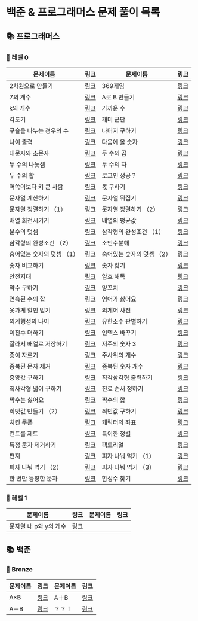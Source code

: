 # 백준 & 프로그래머스 문제 풀이 목록



## 📚 프로그래머스
### 🚀 레벨 0
| 문제이름 | 링크 | 문제이름 | 링크 |
| ----- | ----- | ----- | ----- |
|2차원으로 만들기|[링크](%ED%94%84%EB%A1%9C%EA%B7%B8%EB%9E%98%EB%A8%B8%EC%8A%A4/0/120842.%E2%80%852%EC%B0%A8%EC%9B%90%EC%9C%BC%EB%A1%9C%E2%80%85%EB%A7%8C%EB%93%A4%EA%B8%B0/2%EC%B0%A8%EC%9B%90%EC%9C%BC%EB%A1%9C%E2%80%85%EB%A7%8C%EB%93%A4%EA%B8%B0.py)|369게임|[링크](%ED%94%84%EB%A1%9C%EA%B7%B8%EB%9E%98%EB%A8%B8%EC%8A%A4/0/120891.%E2%80%85369%EA%B2%8C%EC%9E%84/369%EA%B2%8C%EC%9E%84.py)|
|7의 개수|[링크](%ED%94%84%EB%A1%9C%EA%B7%B8%EB%9E%98%EB%A8%B8%EC%8A%A4/0/120912.%E2%80%857%EC%9D%98%E2%80%85%EA%B0%9C%EC%88%98/7%EC%9D%98%E2%80%85%EA%B0%9C%EC%88%98.py)|A로 B 만들기|[링크](%ED%94%84%EB%A1%9C%EA%B7%B8%EB%9E%98%EB%A8%B8%EC%8A%A4/0/120886.%E2%80%85A%EB%A1%9C%E2%80%85B%E2%80%85%EB%A7%8C%EB%93%A4%EA%B8%B0/A%EB%A1%9C%E2%80%85B%E2%80%85%EB%A7%8C%EB%93%A4%EA%B8%B0.py)|
|k의 개수|[링크](%ED%94%84%EB%A1%9C%EA%B7%B8%EB%9E%98%EB%A8%B8%EC%8A%A4/0/120887.%E2%80%85k%EC%9D%98%E2%80%85%EA%B0%9C%EC%88%98/k%EC%9D%98%E2%80%85%EA%B0%9C%EC%88%98.py)|가까운 수|[링크](%ED%94%84%EB%A1%9C%EA%B7%B8%EB%9E%98%EB%A8%B8%EC%8A%A4/0/120890.%E2%80%85%EA%B0%80%EA%B9%8C%EC%9A%B4%E2%80%85%EC%88%98/%EA%B0%80%EA%B9%8C%EC%9A%B4%E2%80%85%EC%88%98.py)|
|각도기|[링크](%ED%94%84%EB%A1%9C%EA%B7%B8%EB%9E%98%EB%A8%B8%EC%8A%A4/0/120829.%E2%80%85%EA%B0%81%EB%8F%84%EA%B8%B0/%EA%B0%81%EB%8F%84%EA%B8%B0.py)|개미 군단|[링크](%ED%94%84%EB%A1%9C%EA%B7%B8%EB%9E%98%EB%A8%B8%EC%8A%A4/0/120837.%E2%80%85%EA%B0%9C%EB%AF%B8%E2%80%85%EA%B5%B0%EB%8B%A8/%EA%B0%9C%EB%AF%B8%E2%80%85%EA%B5%B0%EB%8B%A8.py)|
|구슬을 나누는 경우의 수|[링크](%ED%94%84%EB%A1%9C%EA%B7%B8%EB%9E%98%EB%A8%B8%EC%8A%A4/0/120840.%E2%80%85%EA%B5%AC%EC%8A%AC%EC%9D%84%E2%80%85%EB%82%98%EB%88%84%EB%8A%94%E2%80%85%EA%B2%BD%EC%9A%B0%EC%9D%98%E2%80%85%EC%88%98/%EA%B5%AC%EC%8A%AC%EC%9D%84%E2%80%85%EB%82%98%EB%88%84%EB%8A%94%E2%80%85%EA%B2%BD%EC%9A%B0%EC%9D%98%E2%80%85%EC%88%98.py)|나머지 구하기|[링크](%ED%94%84%EB%A1%9C%EA%B7%B8%EB%9E%98%EB%A8%B8%EC%8A%A4/0/120810.%E2%80%85%EB%82%98%EB%A8%B8%EC%A7%80%E2%80%85%EA%B5%AC%ED%95%98%EA%B8%B0/%EB%82%98%EB%A8%B8%EC%A7%80%E2%80%85%EA%B5%AC%ED%95%98%EA%B8%B0.py)|
|나이 출력|[링크](%ED%94%84%EB%A1%9C%EA%B7%B8%EB%9E%98%EB%A8%B8%EC%8A%A4/0/120820.%E2%80%85%EB%82%98%EC%9D%B4%E2%80%85%EC%B6%9C%EB%A0%A5/%EB%82%98%EC%9D%B4%E2%80%85%EC%B6%9C%EB%A0%A5.py)|다음에 올 숫자|[링크](%ED%94%84%EB%A1%9C%EA%B7%B8%EB%9E%98%EB%A8%B8%EC%8A%A4/0/120924.%E2%80%85%EB%8B%A4%EC%9D%8C%EC%97%90%E2%80%85%EC%98%AC%E2%80%85%EC%88%AB%EC%9E%90/%EB%8B%A4%EC%9D%8C%EC%97%90%E2%80%85%EC%98%AC%E2%80%85%EC%88%AB%EC%9E%90.py)|
|대문자와 소문자|[링크](%ED%94%84%EB%A1%9C%EA%B7%B8%EB%9E%98%EB%A8%B8%EC%8A%A4/0/120893.%E2%80%85%EB%8C%80%EB%AC%B8%EC%9E%90%EC%99%80%E2%80%85%EC%86%8C%EB%AC%B8%EC%9E%90/%EB%8C%80%EB%AC%B8%EC%9E%90%EC%99%80%E2%80%85%EC%86%8C%EB%AC%B8%EC%9E%90.py)|두 수의 곱|[링크](%ED%94%84%EB%A1%9C%EA%B7%B8%EB%9E%98%EB%A8%B8%EC%8A%A4/0/120804.%E2%80%85%EB%91%90%E2%80%85%EC%88%98%EC%9D%98%E2%80%85%EA%B3%B1/%EB%91%90%E2%80%85%EC%88%98%EC%9D%98%E2%80%85%EA%B3%B1.py)|
|두 수의 나눗셈|[링크](%ED%94%84%EB%A1%9C%EA%B7%B8%EB%9E%98%EB%A8%B8%EC%8A%A4/0/120806.%E2%80%85%EB%91%90%E2%80%85%EC%88%98%EC%9D%98%E2%80%85%EB%82%98%EB%88%97%EC%85%88/%EB%91%90%E2%80%85%EC%88%98%EC%9D%98%E2%80%85%EB%82%98%EB%88%97%EC%85%88.py)|두 수의 차|[링크](%ED%94%84%EB%A1%9C%EA%B7%B8%EB%9E%98%EB%A8%B8%EC%8A%A4/0/120803.%E2%80%85%EB%91%90%E2%80%85%EC%88%98%EC%9D%98%E2%80%85%EC%B0%A8/%EB%91%90%E2%80%85%EC%88%98%EC%9D%98%E2%80%85%EC%B0%A8.py)|
|두 수의 합|[링크](%ED%94%84%EB%A1%9C%EA%B7%B8%EB%9E%98%EB%A8%B8%EC%8A%A4/0/120802.%E2%80%85%EB%91%90%E2%80%85%EC%88%98%EC%9D%98%E2%80%85%ED%95%A9/%EB%91%90%E2%80%85%EC%88%98%EC%9D%98%E2%80%85%ED%95%A9.py)|로그인 성공？|[링크](%ED%94%84%EB%A1%9C%EA%B7%B8%EB%9E%98%EB%A8%B8%EC%8A%A4/0/120883.%E2%80%85%EB%A1%9C%EA%B7%B8%EC%9D%B8%E2%80%85%EC%84%B1%EA%B3%B5%EF%BC%9F/%EB%A1%9C%EA%B7%B8%EC%9D%B8%E2%80%85%EC%84%B1%EA%B3%B5%EF%BC%9F.py)|
|머쓱이보다 키 큰 사람|[링크](%ED%94%84%EB%A1%9C%EA%B7%B8%EB%9E%98%EB%A8%B8%EC%8A%A4/0/120585.%E2%80%85%EB%A8%B8%EC%93%B1%EC%9D%B4%EB%B3%B4%EB%8B%A4%E2%80%85%ED%82%A4%E2%80%85%ED%81%B0%E2%80%85%EC%82%AC%EB%9E%8C/%EB%A8%B8%EC%93%B1%EC%9D%B4%EB%B3%B4%EB%8B%A4%E2%80%85%ED%82%A4%E2%80%85%ED%81%B0%E2%80%85%EC%82%AC%EB%9E%8C.py)|몫 구하기|[링크](%ED%94%84%EB%A1%9C%EA%B7%B8%EB%9E%98%EB%A8%B8%EC%8A%A4/0/120805.%E2%80%85%EB%AA%AB%E2%80%85%EA%B5%AC%ED%95%98%EA%B8%B0/%EB%AA%AB%E2%80%85%EA%B5%AC%ED%95%98%EA%B8%B0.py)|
|문자열 계산하기|[링크](%ED%94%84%EB%A1%9C%EA%B7%B8%EB%9E%98%EB%A8%B8%EC%8A%A4/0/120902.%E2%80%85%EB%AC%B8%EC%9E%90%EC%97%B4%E2%80%85%EA%B3%84%EC%82%B0%ED%95%98%EA%B8%B0/%EB%AC%B8%EC%9E%90%EC%97%B4%E2%80%85%EA%B3%84%EC%82%B0%ED%95%98%EA%B8%B0.py)|문자열 뒤집기|[링크](%ED%94%84%EB%A1%9C%EA%B7%B8%EB%9E%98%EB%A8%B8%EC%8A%A4/0/120822.%E2%80%85%EB%AC%B8%EC%9E%90%EC%97%B4%E2%80%85%EB%92%A4%EC%A7%91%EA%B8%B0/%EB%AC%B8%EC%9E%90%EC%97%B4%E2%80%85%EB%92%A4%EC%A7%91%EA%B8%B0.py)|
|문자열 정렬하기 （1）|[링크](%ED%94%84%EB%A1%9C%EA%B7%B8%EB%9E%98%EB%A8%B8%EC%8A%A4/0/120850.%E2%80%85%EB%AC%B8%EC%9E%90%EC%97%B4%E2%80%85%EC%A0%95%EB%A0%AC%ED%95%98%EA%B8%B0%E2%80%85%EF%BC%881%EF%BC%89/%EB%AC%B8%EC%9E%90%EC%97%B4%E2%80%85%EC%A0%95%EB%A0%AC%ED%95%98%EA%B8%B0%E2%80%85%EF%BC%881%EF%BC%89.py)|문자열 정렬하기 （2）|[링크](%ED%94%84%EB%A1%9C%EA%B7%B8%EB%9E%98%EB%A8%B8%EC%8A%A4/0/120911.%E2%80%85%EB%AC%B8%EC%9E%90%EC%97%B4%E2%80%85%EC%A0%95%EB%A0%AC%ED%95%98%EA%B8%B0%E2%80%85%EF%BC%882%EF%BC%89/%EB%AC%B8%EC%9E%90%EC%97%B4%E2%80%85%EC%A0%95%EB%A0%AC%ED%95%98%EA%B8%B0%E2%80%85%EF%BC%882%EF%BC%89.py)|
|배열 회전시키기|[링크](%ED%94%84%EB%A1%9C%EA%B7%B8%EB%9E%98%EB%A8%B8%EC%8A%A4/0/120844.%E2%80%85%EB%B0%B0%EC%97%B4%E2%80%85%ED%9A%8C%EC%A0%84%EC%8B%9C%ED%82%A4%EA%B8%B0/%EB%B0%B0%EC%97%B4%E2%80%85%ED%9A%8C%EC%A0%84%EC%8B%9C%ED%82%A4%EA%B8%B0.py)|배열의 평균값|[링크](%ED%94%84%EB%A1%9C%EA%B7%B8%EB%9E%98%EB%A8%B8%EC%8A%A4/0/120817.%E2%80%85%EB%B0%B0%EC%97%B4%EC%9D%98%E2%80%85%ED%8F%89%EA%B7%A0%EA%B0%92/%EB%B0%B0%EC%97%B4%EC%9D%98%E2%80%85%ED%8F%89%EA%B7%A0%EA%B0%92.py)|
|분수의 덧셈|[링크](%ED%94%84%EB%A1%9C%EA%B7%B8%EB%9E%98%EB%A8%B8%EC%8A%A4/0/120808.%E2%80%85%EB%B6%84%EC%88%98%EC%9D%98%E2%80%85%EB%8D%A7%EC%85%88/%EB%B6%84%EC%88%98%EC%9D%98%E2%80%85%EB%8D%A7%EC%85%88.py)|삼각형의 완성조건 （1）|[링크](%ED%94%84%EB%A1%9C%EA%B7%B8%EB%9E%98%EB%A8%B8%EC%8A%A4/0/120889.%E2%80%85%EC%82%BC%EA%B0%81%ED%98%95%EC%9D%98%E2%80%85%EC%99%84%EC%84%B1%EC%A1%B0%EA%B1%B4%E2%80%85%EF%BC%881%EF%BC%89/%EC%82%BC%EA%B0%81%ED%98%95%EC%9D%98%E2%80%85%EC%99%84%EC%84%B1%EC%A1%B0%EA%B1%B4%E2%80%85%EF%BC%881%EF%BC%89.py)|
|삼각형의 완성조건 （2）|[링크](%ED%94%84%EB%A1%9C%EA%B7%B8%EB%9E%98%EB%A8%B8%EC%8A%A4/0/120868.%E2%80%85%EC%82%BC%EA%B0%81%ED%98%95%EC%9D%98%E2%80%85%EC%99%84%EC%84%B1%EC%A1%B0%EA%B1%B4%E2%80%85%EF%BC%882%EF%BC%89/%EC%82%BC%EA%B0%81%ED%98%95%EC%9D%98%E2%80%85%EC%99%84%EC%84%B1%EC%A1%B0%EA%B1%B4%E2%80%85%EF%BC%882%EF%BC%89.py)|소인수분해|[링크](%ED%94%84%EB%A1%9C%EA%B7%B8%EB%9E%98%EB%A8%B8%EC%8A%A4/0/120852.%E2%80%85%EC%86%8C%EC%9D%B8%EC%88%98%EB%B6%84%ED%95%B4/%EC%86%8C%EC%9D%B8%EC%88%98%EB%B6%84%ED%95%B4.py)|
|숨어있는 숫자의 덧셈 （1）|[링크](%ED%94%84%EB%A1%9C%EA%B7%B8%EB%9E%98%EB%A8%B8%EC%8A%A4/0/120851.%E2%80%85%EC%88%A8%EC%96%B4%EC%9E%88%EB%8A%94%E2%80%85%EC%88%AB%EC%9E%90%EC%9D%98%E2%80%85%EB%8D%A7%EC%85%88%E2%80%85%EF%BC%881%EF%BC%89/%EC%88%A8%EC%96%B4%EC%9E%88%EB%8A%94%E2%80%85%EC%88%AB%EC%9E%90%EC%9D%98%E2%80%85%EB%8D%A7%EC%85%88%E2%80%85%EF%BC%881%EF%BC%89.py)|숨어있는 숫자의 덧셈 （2）|[링크](%ED%94%84%EB%A1%9C%EA%B7%B8%EB%9E%98%EB%A8%B8%EC%8A%A4/0/120864.%E2%80%85%EC%88%A8%EC%96%B4%EC%9E%88%EB%8A%94%E2%80%85%EC%88%AB%EC%9E%90%EC%9D%98%E2%80%85%EB%8D%A7%EC%85%88%E2%80%85%EF%BC%882%EF%BC%89/%EC%88%A8%EC%96%B4%EC%9E%88%EB%8A%94%E2%80%85%EC%88%AB%EC%9E%90%EC%9D%98%E2%80%85%EB%8D%A7%EC%85%88%E2%80%85%EF%BC%882%EF%BC%89.py)|
|숫자 비교하기|[링크](%ED%94%84%EB%A1%9C%EA%B7%B8%EB%9E%98%EB%A8%B8%EC%8A%A4/0/120807.%E2%80%85%EC%88%AB%EC%9E%90%E2%80%85%EB%B9%84%EA%B5%90%ED%95%98%EA%B8%B0/%EC%88%AB%EC%9E%90%E2%80%85%EB%B9%84%EA%B5%90%ED%95%98%EA%B8%B0.py)|숫자 찾기|[링크](%ED%94%84%EB%A1%9C%EA%B7%B8%EB%9E%98%EB%A8%B8%EC%8A%A4/0/120904.%E2%80%85%EC%88%AB%EC%9E%90%E2%80%85%EC%B0%BE%EA%B8%B0/%EC%88%AB%EC%9E%90%E2%80%85%EC%B0%BE%EA%B8%B0.py)|
|안전지대|[링크](%ED%94%84%EB%A1%9C%EA%B7%B8%EB%9E%98%EB%A8%B8%EC%8A%A4/0/120866.%E2%80%85%EC%95%88%EC%A0%84%EC%A7%80%EB%8C%80/%EC%95%88%EC%A0%84%EC%A7%80%EB%8C%80.py)|암호 해독|[링크](%ED%94%84%EB%A1%9C%EA%B7%B8%EB%9E%98%EB%A8%B8%EC%8A%A4/0/120892.%E2%80%85%EC%95%94%ED%98%B8%E2%80%85%ED%95%B4%EB%8F%85/%EC%95%94%ED%98%B8%E2%80%85%ED%95%B4%EB%8F%85.py)|
|약수 구하기|[링크](%ED%94%84%EB%A1%9C%EA%B7%B8%EB%9E%98%EB%A8%B8%EC%8A%A4/0/120897.%E2%80%85%EC%95%BD%EC%88%98%E2%80%85%EA%B5%AC%ED%95%98%EA%B8%B0/%EC%95%BD%EC%88%98%E2%80%85%EA%B5%AC%ED%95%98%EA%B8%B0.py)|양꼬치|[링크](%ED%94%84%EB%A1%9C%EA%B7%B8%EB%9E%98%EB%A8%B8%EC%8A%A4/0/120830.%E2%80%85%EC%96%91%EA%BC%AC%EC%B9%98/%EC%96%91%EA%BC%AC%EC%B9%98.py)|
|연속된 수의 합|[링크](%ED%94%84%EB%A1%9C%EA%B7%B8%EB%9E%98%EB%A8%B8%EC%8A%A4/0/120923.%E2%80%85%EC%97%B0%EC%86%8D%EB%90%9C%E2%80%85%EC%88%98%EC%9D%98%E2%80%85%ED%95%A9/%EC%97%B0%EC%86%8D%EB%90%9C%E2%80%85%EC%88%98%EC%9D%98%E2%80%85%ED%95%A9.py)|영어가 싫어요|[링크](%ED%94%84%EB%A1%9C%EA%B7%B8%EB%9E%98%EB%A8%B8%EC%8A%A4/0/120894.%E2%80%85%EC%98%81%EC%96%B4%EA%B0%80%E2%80%85%EC%8B%AB%EC%96%B4%EC%9A%94/%EC%98%81%EC%96%B4%EA%B0%80%E2%80%85%EC%8B%AB%EC%96%B4%EC%9A%94.py)|
|옷가게 할인 받기|[링크](%ED%94%84%EB%A1%9C%EA%B7%B8%EB%9E%98%EB%A8%B8%EC%8A%A4/0/120818.%E2%80%85%EC%98%B7%EA%B0%80%EA%B2%8C%E2%80%85%ED%95%A0%EC%9D%B8%E2%80%85%EB%B0%9B%EA%B8%B0/%EC%98%B7%EA%B0%80%EA%B2%8C%E2%80%85%ED%95%A0%EC%9D%B8%E2%80%85%EB%B0%9B%EA%B8%B0.py)|외계어 사전|[링크](%ED%94%84%EB%A1%9C%EA%B7%B8%EB%9E%98%EB%A8%B8%EC%8A%A4/0/120869.%E2%80%85%EC%99%B8%EA%B3%84%EC%96%B4%E2%80%85%EC%82%AC%EC%A0%84/%EC%99%B8%EA%B3%84%EC%96%B4%E2%80%85%EC%82%AC%EC%A0%84.py)|
|외계행성의 나이|[링크](%ED%94%84%EB%A1%9C%EA%B7%B8%EB%9E%98%EB%A8%B8%EC%8A%A4/0/120834.%E2%80%85%EC%99%B8%EA%B3%84%ED%96%89%EC%84%B1%EC%9D%98%E2%80%85%EB%82%98%EC%9D%B4/%EC%99%B8%EA%B3%84%ED%96%89%EC%84%B1%EC%9D%98%E2%80%85%EB%82%98%EC%9D%B4.py)|유한소수 판별하기|[링크](%ED%94%84%EB%A1%9C%EA%B7%B8%EB%9E%98%EB%A8%B8%EC%8A%A4/0/120878.%E2%80%85%EC%9C%A0%ED%95%9C%EC%86%8C%EC%88%98%E2%80%85%ED%8C%90%EB%B3%84%ED%95%98%EA%B8%B0/%EC%9C%A0%ED%95%9C%EC%86%8C%EC%88%98%E2%80%85%ED%8C%90%EB%B3%84%ED%95%98%EA%B8%B0.py)|
|이진수 더하기|[링크](%ED%94%84%EB%A1%9C%EA%B7%B8%EB%9E%98%EB%A8%B8%EC%8A%A4/0/120885.%E2%80%85%EC%9D%B4%EC%A7%84%EC%88%98%E2%80%85%EB%8D%94%ED%95%98%EA%B8%B0/%EC%9D%B4%EC%A7%84%EC%88%98%E2%80%85%EB%8D%94%ED%95%98%EA%B8%B0.py)|인덱스 바꾸기|[링크](%ED%94%84%EB%A1%9C%EA%B7%B8%EB%9E%98%EB%A8%B8%EC%8A%A4/0/120895.%E2%80%85%EC%9D%B8%EB%8D%B1%EC%8A%A4%E2%80%85%EB%B0%94%EA%BE%B8%EA%B8%B0/%EC%9D%B8%EB%8D%B1%EC%8A%A4%E2%80%85%EB%B0%94%EA%BE%B8%EA%B8%B0.py)|
|잘라서 배열로 저장하기|[링크](%ED%94%84%EB%A1%9C%EA%B7%B8%EB%9E%98%EB%A8%B8%EC%8A%A4/0/120913.%E2%80%85%EC%9E%98%EB%9D%BC%EC%84%9C%E2%80%85%EB%B0%B0%EC%97%B4%EB%A1%9C%E2%80%85%EC%A0%80%EC%9E%A5%ED%95%98%EA%B8%B0/%EC%9E%98%EB%9D%BC%EC%84%9C%E2%80%85%EB%B0%B0%EC%97%B4%EB%A1%9C%E2%80%85%EC%A0%80%EC%9E%A5%ED%95%98%EA%B8%B0.py)|저주의 숫자 3|[링크](%ED%94%84%EB%A1%9C%EA%B7%B8%EB%9E%98%EB%A8%B8%EC%8A%A4/0/120871.%E2%80%85%EC%A0%80%EC%A3%BC%EC%9D%98%E2%80%85%EC%88%AB%EC%9E%90%E2%80%853/%EC%A0%80%EC%A3%BC%EC%9D%98%E2%80%85%EC%88%AB%EC%9E%90%E2%80%853.py)|
|종이 자르기|[링크](%ED%94%84%EB%A1%9C%EA%B7%B8%EB%9E%98%EB%A8%B8%EC%8A%A4/0/120922.%E2%80%85%EC%A2%85%EC%9D%B4%E2%80%85%EC%9E%90%EB%A5%B4%EA%B8%B0/%EC%A2%85%EC%9D%B4%E2%80%85%EC%9E%90%EB%A5%B4%EA%B8%B0.py)|주사위의 개수|[링크](%ED%94%84%EB%A1%9C%EA%B7%B8%EB%9E%98%EB%A8%B8%EC%8A%A4/0/120845.%E2%80%85%EC%A3%BC%EC%82%AC%EC%9C%84%EC%9D%98%E2%80%85%EA%B0%9C%EC%88%98/%EC%A3%BC%EC%82%AC%EC%9C%84%EC%9D%98%E2%80%85%EA%B0%9C%EC%88%98.py)|
|중복된 문자 제거|[링크](%ED%94%84%EB%A1%9C%EA%B7%B8%EB%9E%98%EB%A8%B8%EC%8A%A4/0/120888.%E2%80%85%EC%A4%91%EB%B3%B5%EB%90%9C%E2%80%85%EB%AC%B8%EC%9E%90%E2%80%85%EC%A0%9C%EA%B1%B0/%EC%A4%91%EB%B3%B5%EB%90%9C%E2%80%85%EB%AC%B8%EC%9E%90%E2%80%85%EC%A0%9C%EA%B1%B0.py)|중복된 숫자 개수|[링크](%ED%94%84%EB%A1%9C%EA%B7%B8%EB%9E%98%EB%A8%B8%EC%8A%A4/0/120583.%E2%80%85%EC%A4%91%EB%B3%B5%EB%90%9C%E2%80%85%EC%88%AB%EC%9E%90%E2%80%85%EA%B0%9C%EC%88%98/%EC%A4%91%EB%B3%B5%EB%90%9C%E2%80%85%EC%88%AB%EC%9E%90%E2%80%85%EA%B0%9C%EC%88%98.py)|
|중앙값 구하기|[링크](%ED%94%84%EB%A1%9C%EA%B7%B8%EB%9E%98%EB%A8%B8%EC%8A%A4/0/120811.%E2%80%85%EC%A4%91%EC%95%99%EA%B0%92%E2%80%85%EA%B5%AC%ED%95%98%EA%B8%B0/%EC%A4%91%EC%95%99%EA%B0%92%E2%80%85%EA%B5%AC%ED%95%98%EA%B8%B0.py)|직각삼각형 출력하기|[링크](%ED%94%84%EB%A1%9C%EA%B7%B8%EB%9E%98%EB%A8%B8%EC%8A%A4/0/120823.%E2%80%85%EC%A7%81%EA%B0%81%EC%82%BC%EA%B0%81%ED%98%95%E2%80%85%EC%B6%9C%EB%A0%A5%ED%95%98%EA%B8%B0/%EC%A7%81%EA%B0%81%EC%82%BC%EA%B0%81%ED%98%95%E2%80%85%EC%B6%9C%EB%A0%A5%ED%95%98%EA%B8%B0.py)|
|직사각형 넓이 구하기|[링크](%ED%94%84%EB%A1%9C%EA%B7%B8%EB%9E%98%EB%A8%B8%EC%8A%A4/0/120860.%E2%80%85%EC%A7%81%EC%82%AC%EA%B0%81%ED%98%95%E2%80%85%EB%84%93%EC%9D%B4%E2%80%85%EA%B5%AC%ED%95%98%EA%B8%B0/%EC%A7%81%EC%82%AC%EA%B0%81%ED%98%95%E2%80%85%EB%84%93%EC%9D%B4%E2%80%85%EA%B5%AC%ED%95%98%EA%B8%B0.py)|진료 순서 정하기|[링크](%ED%94%84%EB%A1%9C%EA%B7%B8%EB%9E%98%EB%A8%B8%EC%8A%A4/0/120835.%E2%80%85%EC%A7%84%EB%A3%8C%E2%80%85%EC%88%9C%EC%84%9C%E2%80%85%EC%A0%95%ED%95%98%EA%B8%B0/%EC%A7%84%EB%A3%8C%E2%80%85%EC%88%9C%EC%84%9C%E2%80%85%EC%A0%95%ED%95%98%EA%B8%B0.py)|
|짝수는 싫어요|[링크](%ED%94%84%EB%A1%9C%EA%B7%B8%EB%9E%98%EB%A8%B8%EC%8A%A4/0/120813.%E2%80%85%EC%A7%9D%EC%88%98%EB%8A%94%E2%80%85%EC%8B%AB%EC%96%B4%EC%9A%94/%EC%A7%9D%EC%88%98%EB%8A%94%20%EC%8B%AB%EC%96%B4%EC%9A%94.py)|짝수의 합|[링크](%ED%94%84%EB%A1%9C%EA%B7%B8%EB%9E%98%EB%A8%B8%EC%8A%A4/0/120831.%E2%80%85%EC%A7%9D%EC%88%98%EC%9D%98%E2%80%85%ED%95%A9/%EC%A7%9D%EC%88%98%EC%9D%98%E2%80%85%ED%95%A9.py)|
|최댓값 만들기 （2）|[링크](%ED%94%84%EB%A1%9C%EA%B7%B8%EB%9E%98%EB%A8%B8%EC%8A%A4/0/120862.%E2%80%85%EC%B5%9C%EB%8C%93%EA%B0%92%E2%80%85%EB%A7%8C%EB%93%A4%EA%B8%B0%E2%80%85%EF%BC%882%EF%BC%89/%EC%B5%9C%EB%8C%93%EA%B0%92%E2%80%85%EB%A7%8C%EB%93%A4%EA%B8%B0%E2%80%85%EF%BC%882%EF%BC%89.py)|최빈값 구하기|[링크](%ED%94%84%EB%A1%9C%EA%B7%B8%EB%9E%98%EB%A8%B8%EC%8A%A4/0/120812.%E2%80%85%EC%B5%9C%EB%B9%88%EA%B0%92%E2%80%85%EA%B5%AC%ED%95%98%EA%B8%B0/%EC%B5%9C%EB%B9%88%EA%B0%92%E2%80%85%EA%B5%AC%ED%95%98%EA%B8%B0.py)|
|치킨 쿠폰|[링크](%ED%94%84%EB%A1%9C%EA%B7%B8%EB%9E%98%EB%A8%B8%EC%8A%A4/0/120884.%E2%80%85%EC%B9%98%ED%82%A8%E2%80%85%EC%BF%A0%ED%8F%B0/%EC%B9%98%ED%82%A8%E2%80%85%EC%BF%A0%ED%8F%B0.py)|캐릭터의 좌표|[링크](%ED%94%84%EB%A1%9C%EA%B7%B8%EB%9E%98%EB%A8%B8%EC%8A%A4/0/120861.%E2%80%85%EC%BA%90%EB%A6%AD%ED%84%B0%EC%9D%98%E2%80%85%EC%A2%8C%ED%91%9C/%EC%BA%90%EB%A6%AD%ED%84%B0%EC%9D%98%E2%80%85%EC%A2%8C%ED%91%9C.py)|
|컨트롤 제트|[링크](%ED%94%84%EB%A1%9C%EA%B7%B8%EB%9E%98%EB%A8%B8%EC%8A%A4/0/120853.%E2%80%85%EC%BB%A8%ED%8A%B8%EB%A1%A4%E2%80%85%EC%A0%9C%ED%8A%B8/%EC%BB%A8%ED%8A%B8%EB%A1%A4%E2%80%85%EC%A0%9C%ED%8A%B8.py)|특이한 정렬|[링크](%ED%94%84%EB%A1%9C%EA%B7%B8%EB%9E%98%EB%A8%B8%EC%8A%A4/0/120880.%E2%80%85%ED%8A%B9%EC%9D%B4%ED%95%9C%E2%80%85%EC%A0%95%EB%A0%AC/%ED%8A%B9%EC%9D%B4%ED%95%9C%E2%80%85%EC%A0%95%EB%A0%AC.py)|
|특정 문자 제거하기|[링크](%ED%94%84%EB%A1%9C%EA%B7%B8%EB%9E%98%EB%A8%B8%EC%8A%A4/0/120826.%E2%80%85%ED%8A%B9%EC%A0%95%E2%80%85%EB%AC%B8%EC%9E%90%E2%80%85%EC%A0%9C%EA%B1%B0%ED%95%98%EA%B8%B0/%ED%8A%B9%EC%A0%95%E2%80%85%EB%AC%B8%EC%9E%90%E2%80%85%EC%A0%9C%EA%B1%B0%ED%95%98%EA%B8%B0.py)|팩토리얼|[링크](%ED%94%84%EB%A1%9C%EA%B7%B8%EB%9E%98%EB%A8%B8%EC%8A%A4/0/120848.%E2%80%85%ED%8C%A9%ED%86%A0%EB%A6%AC%EC%96%BC/%ED%8C%A9%ED%86%A0%EB%A6%AC%EC%96%BC.py)|
|편지|[링크](%ED%94%84%EB%A1%9C%EA%B7%B8%EB%9E%98%EB%A8%B8%EC%8A%A4/0/120898.%E2%80%85%ED%8E%B8%EC%A7%80/%ED%8E%B8%EC%A7%80.py)|피자 나눠 먹기 （1）|[링크](%ED%94%84%EB%A1%9C%EA%B7%B8%EB%9E%98%EB%A8%B8%EC%8A%A4/0/120814.%E2%80%85%ED%94%BC%EC%9E%90%E2%80%85%EB%82%98%EB%88%A0%E2%80%85%EB%A8%B9%EA%B8%B0%E2%80%85%EF%BC%881%EF%BC%89/%ED%94%BC%EC%9E%90%E2%80%85%EB%82%98%EB%88%A0%E2%80%85%EB%A8%B9%EA%B8%B0%E2%80%85%EF%BC%881%EF%BC%89.py)|
|피자 나눠 먹기 （2）|[링크](%ED%94%84%EB%A1%9C%EA%B7%B8%EB%9E%98%EB%A8%B8%EC%8A%A4/0/120815.%E2%80%85%ED%94%BC%EC%9E%90%E2%80%85%EB%82%98%EB%88%A0%E2%80%85%EB%A8%B9%EA%B8%B0%E2%80%85%EF%BC%882%EF%BC%89/%ED%94%BC%EC%9E%90%E2%80%85%EB%82%98%EB%88%A0%E2%80%85%EB%A8%B9%EA%B8%B0%E2%80%85%EF%BC%882%EF%BC%89.py)|피자 나눠 먹기 （3）|[링크](%ED%94%84%EB%A1%9C%EA%B7%B8%EB%9E%98%EB%A8%B8%EC%8A%A4/0/120816.%E2%80%85%ED%94%BC%EC%9E%90%E2%80%85%EB%82%98%EB%88%A0%E2%80%85%EB%A8%B9%EA%B8%B0%E2%80%85%EF%BC%883%EF%BC%89/%ED%94%BC%EC%9E%90%E2%80%85%EB%82%98%EB%88%A0%E2%80%85%EB%A8%B9%EA%B8%B0%E2%80%85%EF%BC%883%EF%BC%89.py)|
|한 번만 등장한 문자|[링크](%ED%94%84%EB%A1%9C%EA%B7%B8%EB%9E%98%EB%A8%B8%EC%8A%A4/0/120896.%E2%80%85%ED%95%9C%E2%80%85%EB%B2%88%EB%A7%8C%E2%80%85%EB%93%B1%EC%9E%A5%ED%95%9C%E2%80%85%EB%AC%B8%EC%9E%90/%ED%95%9C%E2%80%85%EB%B2%88%EB%A7%8C%E2%80%85%EB%93%B1%EC%9E%A5%ED%95%9C%E2%80%85%EB%AC%B8%EC%9E%90.py)|합성수 찾기|[링크](%ED%94%84%EB%A1%9C%EA%B7%B8%EB%9E%98%EB%A8%B8%EC%8A%A4/0/120846.%E2%80%85%ED%95%A9%EC%84%B1%EC%88%98%E2%80%85%EC%B0%BE%EA%B8%B0/%ED%95%A9%EC%84%B1%EC%88%98%E2%80%85%EC%B0%BE%EA%B8%B0.py)|

### 🚀 레벨 1
| 문제이름 | 링크 | 문제이름 | 링크 |
| ----- | ----- | ----- | ----- |
|문자열 내 p와 y의 개수|[링크](%ED%94%84%EB%A1%9C%EA%B7%B8%EB%9E%98%EB%A8%B8%EC%8A%A4/1/12916.%E2%80%85%EB%AC%B8%EC%9E%90%EC%97%B4%E2%80%85%EB%82%B4%E2%80%85p%EC%99%80%E2%80%85y%EC%9D%98%E2%80%85%EA%B0%9C%EC%88%98/%EB%AC%B8%EC%9E%90%EC%97%B4%E2%80%85%EB%82%B4%E2%80%85p%EC%99%80%E2%80%85y%EC%9D%98%E2%80%85%EA%B0%9C%EC%88%98.py)||||

## 📚 백준
### 🚀 Bronze
| 문제이름 | 링크 | 문제이름 | 링크 |
| ----- | ----- | ----- | ----- |
|A×B|[링크](%EB%B0%B1%EC%A4%80/Bronze/10998.%E2%80%85A%C3%97B/A%C3%97B.py)|A＋B|[링크](%EB%B0%B1%EC%A4%80/Bronze/1000.%E2%80%85A%EF%BC%8BB/A%EF%BC%8BB.py)|
|A－B|[링크](%EB%B0%B1%EC%A4%80/Bronze/1001.%E2%80%85A%EF%BC%8DB/A%EF%BC%8DB.py)|？？！|[링크](%EB%B0%B1%EC%A4%80/Bronze/10926.%E2%80%85%EF%BC%9F%EF%BC%9F%EF%BC%81/%EF%BC%9F%EF%BC%9F%EF%BC%81.py)|

